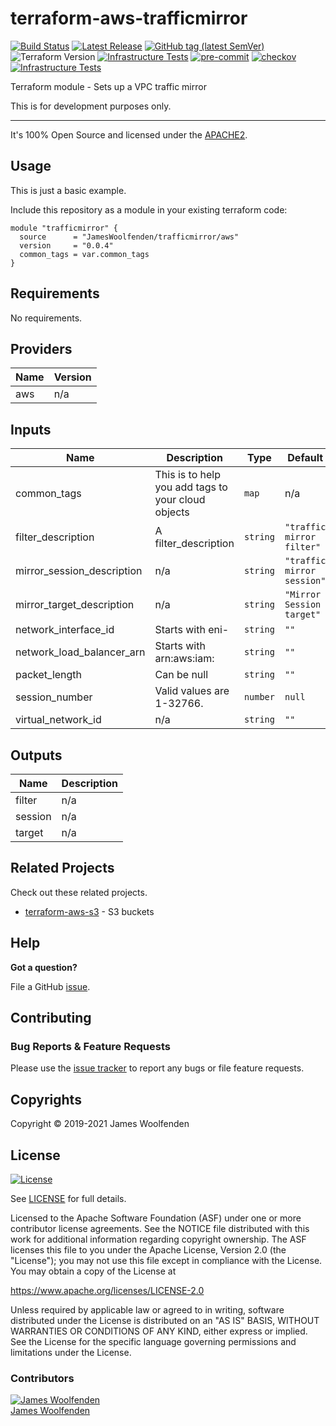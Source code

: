 # terraform-aws-trafficmirror

[![Build Status](https://github.com/JamesWoolfenden/terraform-aws-trafficmirror/workflows/Verify%20and%20Bump/badge.svg?branch=master)](https://github.com/JamesWoolfenden/terraform-aws-trafficmirror)
[![Latest Release](https://img.shields.io/github/release/JamesWoolfenden/terraform-aws-trafficmirror.svg)](https://github.com/JamesWoolfenden/terraform-aws-trafficmirror/releases/latest)
[![GitHub tag (latest SemVer)](https://img.shields.io/github/tag/JamesWoolfenden/terraform-aws-vpc-peering.svg?label=latest)](https://github.com/JamesWoolfenden/terraform-aws-vpc-peering/releases/latest)
![Terraform Version](https://img.shields.io/badge/tf-%3E%3D0.14.0-blue.svg)
[![Infrastructure Tests](https://www.bridgecrew.cloud/badges/github/JamesWoolfenden/terraform-aws-vpc-peering/cis_aws)](https://www.bridgecrew.cloud/link/badge?vcs=github&fullRepo=JamesWoolfenden%2Fterraform-aws-vpc-peering&benchmark=CIS+AWS+V1.2)
[![pre-commit](https://img.shields.io/badge/pre--commit-enabled-brightgreen?logo=pre-commit&logoColor=white)](https://github.com/pre-commit/pre-commit)
[![checkov](https://img.shields.io/badge/checkov-verified-brightgreen)](https://www.checkov.io/)
[![Infrastructure Tests](https://www.bridgecrew.cloud/badges/github/jameswoolfenden/terraform-aws-vpc-peering/general)](https://www.bridgecrew.cloud/link/badge?vcs=github&fullRepo=JamesWoolfenden%2Fterraform-aws-vpc-peering&benchmark=INFRASTRUCTURE+SECURITY)

Terraform module - Sets up a VPC traffic mirror

This is for development purposes only.

---

It's 100% Open Source and licensed under the [APACHE2](LICENSE).

## Usage

This is just a basic example.

Include this repository as a module in your existing terraform code:

```hcl
module "trafficmirror" {
  source      = "JamesWoolfenden/trafficmirror/aws"
  version     = "0.0.4"
  common_tags = var.common_tags
}
```

<!-- BEGINNING OF PRE-COMMIT-TERRAFORM DOCS HOOK -->

## Requirements

No requirements.

## Providers

| Name | Version |
| ---- | ------- |
| aws  | n/a     |

## Inputs

| Name                       | Description                                        | Type     | Default                    | Required |
| -------------------------- | -------------------------------------------------- | -------- | -------------------------- | :------: |
| common_tags                | This is to help you add tags to your cloud objects | `map`    | n/a                        |   yes    |
| filter_description         | A filter_description                               | `string` | `"traffic mirror filter"`  |    no    |
| mirror_session_description | n/a                                                | `string` | `"traffic mirror session"` |    no    |
| mirror_target_description  | n/a                                                | `string` | `"Mirror Session target"`  |    no    |
| network_interface_id       | Starts with eni-                                   | `string` | `""`                       |    no    |
| network_load_balancer_arn  | Starts with arn:aws:iam:                           | `string` | `""`                       |    no    |
| packet_length              | Can be null                                        | `string` | `""`                       |    no    |
| session_number             | Valid values are 1-32766.                          | `number` | `null`                     |    no    |
| virtual_network_id         | n/a                                                | `string` | `""`                       |    no    |

## Outputs

| Name    | Description |
| ------- | ----------- |
| filter  | n/a         |
| session | n/a         |
| target  | n/a         |

<!-- END OF PRE-COMMIT-TERRAFORM DOCS HOOK -->

## Related Projects

Check out these related projects.

- [terraform-aws-s3](https://github.com/jameswoolfenden/terraform-aws-s3) - S3 buckets

## Help

**Got a question?**

File a GitHub [issue](https://github.com/JamesWoolfenden/terraform-aws-trafficmirror/issues).

## Contributing

### Bug Reports & Feature Requests

Please use the [issue tracker](https://github.com/JamesWoolfenden/terraform-aws-trafficmirror/issues) to report any bugs or file feature requests.

## Copyrights

Copyright © 2019-2021 James Woolfenden

## License

[![License](https://img.shields.io/badge/License-Apache%202.0-blue.svg)](https://opensource.org/licenses/Apache-2.0)

See [LICENSE](LICENSE) for full details.

Licensed to the Apache Software Foundation (ASF) under one
or more contributor license agreements. See the NOTICE file
distributed with this work for additional information
regarding copyright ownership. The ASF licenses this file
to you under the Apache License, Version 2.0 (the
"License"); you may not use this file except in compliance
with the License. You may obtain a copy of the License at

<https://www.apache.org/licenses/LICENSE-2.0>

Unless required by applicable law or agreed to in writing,
software distributed under the License is distributed on an
"AS IS" BASIS, WITHOUT WARRANTIES OR CONDITIONS OF ANY
KIND, either express or implied. See the License for the
specific language governing permissions and limitations
under the License.

### Contributors

[![James Woolfenden][jameswoolfenden_avatar]][jameswoolfenden_homepage]<br/>[James Woolfenden][jameswoolfenden_homepage]

[jameswoolfenden_homepage]: https://github.com/jameswoolfenden
[jameswoolfenden_avatar]: https://github.com/jameswoolfenden.png?size=150
[github]: https://github.com/jameswoolfenden
[linkedin]: https://www.linkedin.com/in/jameswoolfenden/
[twitter]: https://twitter.com/JimWoolfenden
[share_twitter]: https://twitter.com/intent/tweet/?text=terraform-aws-trafficmirror&url=https://github.com/JamesWoolfenden/terraform-aws-trafficmirror
[share_linkedin]: https://www.linkedin.com/shareArticle?mini=true&title=terraform-aws-trafficmirror&url=https://github.com/JamesWoolfenden/terraform-aws-trafficmirror
[share_reddit]: https://reddit.com/submit/?url=https://github.com/JamesWoolfenden/terraform-aws-trafficmirror
[share_facebook]: https://facebook.com/sharer/sharer.php?u=https://github.com/JamesWoolfenden/terraform-aws-trafficmirror
[share_email]: mailto:?subject=terraform-aws-trafficmirror&body=https://github.com/JamesWoolfenden/terraform-aws-trafficmirror
